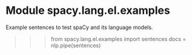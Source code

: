 Module spacy.lang.el.examples
=============================
Example sentences to test spaCy and its language models.
>>> from spacy.lang.el.examples import sentences
>>> docs = nlp.pipe(sentences)